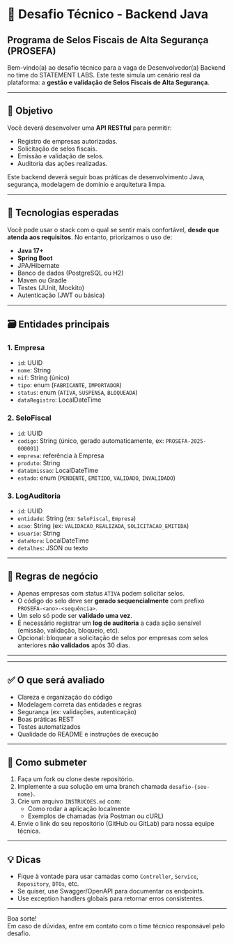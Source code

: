 # 🧪 Desafio Técnico - Backend Java
## Programa de Selos Fiscais de Alta Segurança (PROSEFA)

Bem-vindo(a) ao desafio técnico para a vaga de Desenvolvedor(a) Backend no time do STATEMENT LABS. Este teste simula um cenário real da plataforma: a **gestão e validação de Selos Fiscais de Alta Segurança**.

---

## 🎯 Objetivo

Você deverá desenvolver uma **API RESTful** para permitir:
- Registro de empresas autorizadas.
- Solicitação de selos fiscais.
- Emissão e validação de selos.
- Auditoria das ações realizadas.

Este backend deverá seguir boas práticas de desenvolvimento Java, segurança, modelagem de domínio e arquitetura limpa.

---

## 🧱 Tecnologias esperadas

Você pode usar o stack com o qual se sentir mais confortável, **desde que atenda aos requisitos**. No entanto, priorizamos o uso de:

- **Java 17+**
- **Spring Boot**
- JPA/Hibernate
- Banco de dados (PostgreSQL ou H2)
- Maven ou Gradle
- Testes (JUnit, Mockito)
- Autenticação (JWT ou básica)

---

## 🗃️ Entidades principais

### 1. Empresa
- `id`: UUID
- `nome`: String
- `nif`: String (único)
- `tipo`: enum (`FABRICANTE`, `IMPORTADOR`)
- `status`: enum (`ATIVA`, `SUSPENSA`, `BLOQUEADA`)
- `dataRegistro`: LocalDateTime

### 2. SeloFiscal
- `id`: UUID
- `codigo`: String (único, gerado automaticamente, ex: `PROSEFA-2025-000001`)
- `empresa`: referência à Empresa
- `produto`: String
- `dataEmissao`: LocalDateTime
- `estado`: enum (`PENDENTE`, `EMITIDO`, `VALIDADO`, `INVALIDADO`)

### 3. LogAuditoria
- `id`: UUID
- `entidade`: String (ex: `SeloFiscal`, `Empresa`)
- `acao`: String (ex: `VALIDACAO_REALIZADA`, `SOLICITACAO_EMITIDA`)
- `usuario`: String
- `dataHora`: LocalDateTime
- `detalhes`: JSON ou texto

---

## 🔐 Regras de negócio

- Apenas empresas com status `ATIVA` podem solicitar selos.
- O código do selo deve ser **gerado sequencialmente** com prefixo `PROSEFA-<ano>-<sequência>`.
- Um selo só pode ser **validado uma vez**.
- É necessário registrar um **log de auditoria** a cada ação sensível (emissão, validação, bloqueio, etc).
- Opcional: bloquear a solicitação de selos por empresas com selos anteriores **não validados** após 30 dias.

---


---

## ✅ O que será avaliado

- Clareza e organização do código
- Modelagem correta das entidades e regras
- Segurança (ex: validações, autenticação)
- Boas práticas REST
- Testes automatizados
- Qualidade do README e instruções de execução

---

## 🚀 Como submeter

1. Faça um fork ou clone deste repositório.
2. Implemente a sua solução em uma branch chamada `desafio-{seu-nome}`.
3. Crie um arquivo `INSTRUCOES.md` com:
   - Como rodar a aplicação localmente
   - Exemplos de chamadas (via Postman ou cURL)
4. Envie o link do seu repositório (GitHub ou GitLab) para nossa equipe técnica.

---

## 💡 Dicas

- Fique à vontade para usar camadas como `Controller`, `Service`, `Repository`, `DTOs`, etc.
- Se quiser, use Swagger/OpenAPI para documentar os endpoints.
- Use exception handlers globais para retornar erros consistentes.

---

Boa sorte!  
Em caso de dúvidas, entre em contato com o time técnico responsável pelo desafio.

